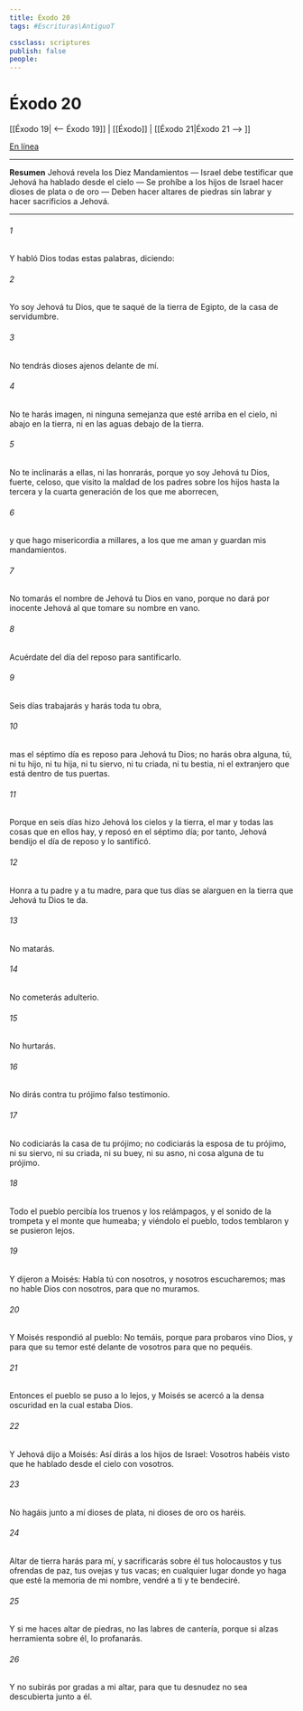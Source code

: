 ```yaml
---
title: Éxodo 20
tags: #Escrituras\AntiguoT

cssclass: scriptures
publish: false
people:
---
```


# Éxodo 20
[[Éxodo 19| <-- Éxodo 19]] | [[Éxodo]] | [[Éxodo 21|Éxodo 21 --> ]]

[En línea](https://churchofjesuschrist.org/study/scriptures/ot/ex/20?lang=spa)

---
__Resumen__
Jehová revela los Diez Mandamientos — Israel debe testificar que Jehová ha hablado desde el cielo — Se prohíbe a los hijos de Israel hacer dioses de plata o de oro — Deben hacer altares de piedras sin labrar y hacer sacrificios a Jehová.

---
###### 1 
Y habló Dios todas estas palabras, diciendo:

###### 2 
Yo soy Jehová tu Dios, que te saqué de la tierra de Egipto, de la casa de servidumbre.

###### 3 
No tendrás dioses ajenos delante de mí.

###### 4 
No te harás imagen, ni ninguna semejanza  que esté arriba en el cielo, ni abajo en la tierra, ni en las aguas debajo de la tierra.

###### 5 
No te inclinarás a ellas, ni las honrarás, porque yo soy Jehová tu Dios, fuerte, celoso, que visito la maldad de los padres sobre los hijos hasta la tercera y la cuarta generación de los que me aborrecen,

###### 6 
y que hago misericordia a millares, a los que me aman y guardan mis mandamientos.

###### 7 
No tomarás el nombre de Jehová tu Dios en vano, porque no dará por inocente Jehová al que tomare su nombre en vano.

###### 8 
Acuérdate del día del reposo para santificarlo.

###### 9 
Seis días trabajarás y harás toda tu obra,

###### 10 
mas el séptimo día es reposo para Jehová tu Dios; no harás  obra alguna, tú, ni tu hijo, ni tu hija, ni tu siervo, ni tu criada, ni tu bestia, ni el extranjero que está dentro de tus puertas.

###### 11 
Porque en seis días hizo Jehová los cielos y la tierra, el mar y todas las cosas que en ellos hay, y reposó en el séptimo día; por tanto, Jehová bendijo el día de reposo y lo santificó.

###### 12 
Honra a tu padre y a tu madre, para que tus días se alarguen en la tierra que Jehová tu Dios te da.

###### 13 
No matarás.

###### 14 
No cometerás adulterio.

###### 15 
No hurtarás.

###### 16 
No dirás contra tu prójimo falso testimonio.

###### 17 
No codiciarás la casa de tu prójimo; no codiciarás la esposa de tu prójimo, ni su siervo, ni su criada, ni su buey, ni su asno, ni cosa alguna de tu prójimo.

###### 18 
Todo el pueblo percibía los truenos y los relámpagos, y el sonido de la trompeta y el monte que humeaba; y viéndolo el pueblo, todos temblaron y se pusieron lejos.

###### 19 
Y dijeron a Moisés: Habla tú con nosotros, y nosotros escucharemos; mas no hable Dios con nosotros, para que no muramos.

###### 20 
Y Moisés respondió al pueblo: No temáis, porque para probaros vino Dios, y para que su temor esté delante de vosotros para que no pequéis.

###### 21 
Entonces el pueblo se puso a lo lejos, y Moisés se acercó a la densa oscuridad en la cual estaba Dios.

###### 22 
Y Jehová dijo a Moisés: Así dirás a los hijos de Israel: Vosotros habéis visto que he hablado desde el cielo con vosotros.

###### 23 
No hagáis junto a mí dioses de plata, ni dioses de oro os haréis.

###### 24 
Altar de tierra harás para mí, y sacrificarás sobre él tus holocaustos y tus ofrendas de paz, tus ovejas y tus vacas; en cualquier lugar donde yo haga que esté la memoria de mi nombre, vendré a ti y te bendeciré.

###### 25 
Y si me haces altar de piedras, no las labres de cantería, porque si alzas herramienta sobre él, lo profanarás.

###### 26 
Y no subirás por gradas a mi altar, para que tu desnudez no sea descubierta junto a él.

